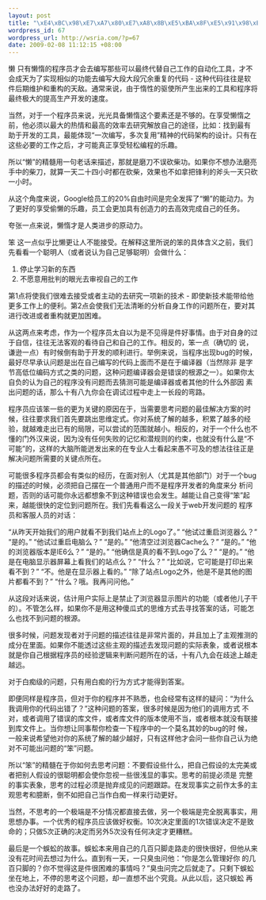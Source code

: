 ```yaml
--- 
layout: post
title: "\xE4\xBC\x98\xE7\xA7\x80\xE7\xA8\x8B\xE5\xBA\x8F\xE5\x91\x98\xE7\x9A\x84\xE4\xB8\xA4\xE5\xA4\xA7\xE8\xA6\x81\xE7\xB4\xA0\xEF\xBC\x9A\xE6\x87\x92+\xE7\xAC\xA8"
wordpress_id: 67
wordpress_url: http://wsria.com/?p=67
date: 2009-02-08 11:12:15 +08:00
---
```

懒 只有懒惰的程序员才会去编写那些可以最终代替自己工作的自动化工具，才不会成天为了实现相似的功能去编写大段大段冗余重复的代码 - 这种代码往往是软件后期维护和重构的天敌。通常来说，由于惰性的驱使所产生出来的工具和程序将最终极大的提高生产开发的速度。

<!--more-->

当然，对于一个程序员来说，光光具备懒惰这个要素还是不够的。在享受懒惰之前，他必须以最大的热情和最高的效率去研究解放自己的途径，比如：找到最有 助于开发的工具，最能体现“一次编写，多次复用”精神的代码架构的设计。只有在这些必要的工作之后，才可能真正享受轻松编程的乐趣。

所以“懒”的精髓用一句老话来描述，那就是磨刀不误砍柴功。如果你不想办法磨亮手中的柴刀，就算一天二十四小时都在砍柴，效果也不如拿把锋利的斧头一天只砍一小时。

从这个角度来说，Google给员工的20%自由时间是完全发挥了“懒”的能动力。为了更好的享受偷懒的乐趣，员工会更加具有创造力的去高效完成自己的任务。

夸张一点来说，懒惰才是人类进步的原动力。

笨 这一点似乎比懒更让人不能接受。在解释这里所说的笨的具体含义之前，我们先看看一个聪明人（或者说认为自己足够聪明）会做什么：

1) 停止学习新的东西
2) 不愿意用批判的眼光去审视自己的工作

第1点将使我们很难去接受或者主动的去研究一项新的技术 - 即使新技术能带给他更多工作上的便利。第2点会使我们无法清晰的分析自身工作的问题所在，要对其进行改进或者重构就更加困难。

从这两点来考虑，作为一个程序员太自以为是不见得是件好事情。由于对自身的过于自信，往往无法客观的看待自己和自己的工作。相反的，笨一点（确切的 说，谦逊一点）有时候倒有助于开发的顺利进行。举例来说，当程序出现bug的时候，最好尽早承认问题是出在自己编写的代码上面而不是在于编译器（当然除非 是字节高低位编码方式之类的问题，这种问题编译器会是错误的根源之一）。如果你太自负的认为自己的程序没有问题而去猜测可能是编译器或者其他的什么外部因 素出问题的话，那么十有八九你会在调试过程中走上一长段的弯路。

程序员应该笨一些的更为关键的原因在于，当需要思考问题的最佳解决方案的时候，往往要求我们首先要跳出思维定式。你对系统了解的越多，积累了越多的经 验，就越难走出已有的局限，可以尝试的范围就越小。相反的，对于一个什么也不懂的门外汉来说，因为没有任何失败的记忆和潜规则的约束，也就没有什么是“不 可能”的，这样的大脑所能迸发出来的在专业人士看起来愚不可及的想法往往正是解决问题所需要的关键点所在。

可能很多程序员都会有类似的经历，在面对别人（尤其是其他部门）对于一个bug的描述的时候，必须把自己摆在一个普通用户而不是程序开发者的角度来分 析问题，否则的话可能你永远都想象不到这种错误也会发生。越能让自己变得“笨”起来，越能很快的定位到问题所在。我们先看看这么一段关于web开发问题的 程序员和客服人员的对话：

“从昨天开始我们的用户就看不到我们站点上的Logo了。”
“他试过重启浏览器么？”
“是的。”
“他试过重启电脑么？”
“是的。”
“他清空过浏览器Cache么？”
“是的。”
“他的浏览器版本是IE6么？”
“是的。”
“他确信是真的看不到Logo了么？”
“是的。”
“他是在电脑显示器屏幕上看我们的站点么？”
“什么？”
“比如说，它可能是打印出来看不到？”
“不。他是在显示器上看的。”
“除了站点Logo之外，他是不是其他的图片都看不到？”
“什么？哦。我再问问他。”

从这段对话来说，估计用户实际上是禁止了浏览器显示图片的功能（或者他儿子干的）。不管怎么样，如果你不是用这种傻瓜式的思维方式去寻找答案的话，可能怎么也找不到问题的根源。

很多时候，问题发现者对于问题的描述往往是非常片面的，并且加上了主观推测的成分在里面。如果你不能透过这些主观的描述去发现问题的实际表象，或者说根本就是你自己根据程序员的经验逻辑来判断问题所在的话，十有八九会在歧途上越走越远。

对于白痴级的问题，只有用白痴的行为方式才能得到答案。

即便同样是程序员，但对于你的程序并不熟悉，也会经常有这样的疑问：“为什么我调用你的代码出错了？”这种问题的答案，很多时候是因为他们的调用方式 不对，或者调用了错误的库文件，或者库文件的版本使用不当，或者根本就没有联接到库文件上。当你想让同事帮你检查一下程序中的一个莫名其妙的bug的时 候，一般来说希望他对你的系统了解的越少越好，只有这样他才会问一些你自己认为绝对不可能出问题的“笨”问题。

所以“笨”的精髓在于你如何去思考问题：不要假设些什么，把自己假设的太完美或者把别人假设的很聪明都会使你忽视一些很浅显的事实。思考的前提必须是 完整的事实表象，思考的过程必须是抛弃成见的问题跟踪。在发现事实之前作太多的主观思考和臆断，倒不如把自己当作白痴一样来行动更好。

当然，不思考的一个极端是不分情况都直接去做，另一个极端是完全脱离事实，用思想办事。一个优秀的程序员应该做好权衡。10次决定里面的1次错误决定不是致命的；只做5次正确的决定而另外5次没有任何决定才更糟糕。

最后是一个蜈蚣的故事。蜈蚣本来用自己的几百只脚走路走的很快很好，但他从来没有花时间去想过为什么。直到有一天，一只臭虫问他：“你是怎么管理好你 的几百只脚的？你不觉得这是件很困难的事情吗？”臭虫问完之后就走了。只剩下蜈蚣坐在地上，不停的思考这个问题，却一直想不出个究竟。从此以后，这只蜈蚣 再也没办法好好的走路了。
